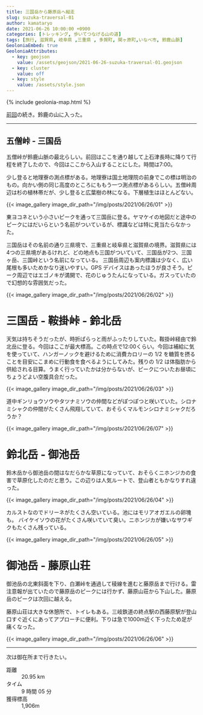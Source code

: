 ```yaml
---
title: 三国岳から藤原岳へ縦走
slug: suzuka-traversal-01
author: kamataryo
date: 2021-06-26 10:00:00 +0900
categories: [トレッキング, 歩いてつなげる山の道]
tags: [旅行, 滋賀県, 岐阜県 ,三重県 , 多賀町, 関ヶ原町,いなべ市, 鈴鹿山脈]
GeoloniaEmbed: true
GeoloniaAttributes:
  - key: geojson
    value: /assets/geojson/2021-06-26-suzuka-traversal-01.geojson
  - key: cluster
    value: off
  - key: style
    value: /assets/style.json
---
```


{% include geolonia-map.html %}

[前回](../ryozen-traversal)の続き。鈴鹿の山に入った。

---

## 五僧峠 - 三国岳

五僧峠が鈴鹿山脈の最北らしい。前回はここを通り越して上石津長時に降りて行程を終了したので、今回はここから入山することにした。時間は7:00。

少し登ると地理寮の測点標がある。地理寮は国土地理院の前身でこの標は明治のもの。向かい側の同じ高度のところにももう一つ測点標があるらしい。五僧峠周辺は杉の植林帯だが、少し登ると広葉樹の林になる。下層植生はほとんどない。

{{< image_gallery image_dir_path="/img/posts/2021/06/26/01" >}}

東ヨコネという小さいピークを通って三国岳に登る。ヤマケイの地図だと途中のピークにはだいらという名前がついているが、標識などは特に見当たらなかった。

三国岳はその名前の通り三県境で、三重県と岐阜県と滋賀県の境界。滋賀県には4つの三県境があるけれど、どの地点も三国がついていて、三国岳が2つ、三国ヶ岳、三国峠という名前になっている。
三国岳周辺も案内標識は少なく、広い尾根も多いためかなり迷いやすい。GPS デバイスはあったほうが良さそう。ピーク周辺ではエゴノキが満開で、花のじゅうたんになっている。ガスっていたので幻想的な雰囲気だった。

{{< image_gallery image_dir_path="/img/posts/2021/06/26/02" >}}

# 三国岳 - 鞍掛峠 - 鈴北岳

天気は持ちそうだったが、時折ぱらっと雨がふったりしていた。鞍掛峠経由で鈴北岳に登る。今回はここが最大標高。この時点で12:00くらい。今回は補給に気を使っていて、ハンガーノックを避けるために消費カロリーの 1/2 を糖質を摂ることを目安にこまめに行動食を食べるようにしてみた。残りの 1/2 は体脂肪から供給される目算。うまく行っていたかは分からないが、ピークについたお昼頃にちょうどよい空腹具合だった。

{{< image_gallery image_dir_path="/img/posts/2021/06/26/03" >}}

道中ギンリョウソウやタツナミソウの仲間などがぽつぽつと咲いていた。シロナミシャクの仲間がたくさん飛翔していて、おそらくマルモンシロナミシャクだろうか？

{{< image_gallery image_dir_path="/img/posts/2021/06/26/07" >}}

# 鈴北岳 - 御池岳

鈴木岳から御池岳の間はなだらかな草原になっていて、おそらくニホンジカの食害で草原化したのだと思う。この辺りは人気ルートで、登山者ともかなりすれ違った。

{{< image_gallery image_dir_path="/img/posts/2021/06/26/04" >}}

カルストなのでドリーネがたくさん空いている。池にはモリアオガエルの卵塊も。
バイケイソウの花がたくさん咲いていて臭い。ニホンジカが嫌いなサワギクもたくさん残っている。

{{< image_gallery image_dir_path="/img/posts/2021/06/26/05" >}}

# 御池岳 - 藤原山荘

御池岳の北東斜面を下り、白瀬峠を通過して稜線を進むと藤原岳まで行ける。雷注意報が出ていたので藤原岳のピークには行かず、藤原山荘から下山した。藤原岳のピークは次回に越える。

藤原山荘は大きな休憩所で、トイレもある。三岐鉄道の終点駅の西藤原駅が登山口すぐ近くにあってアプローチに便利。下りは急で1000m近く下ったため足が痛くなった。

{{< image_gallery image_dir_path="/img/posts/2021/06/26/06" >}}

---

次は御在所まで行きたい。

<dl>
<dt>距離</dt><dd>20.95 km</dd>
<dt>タイム</dt><dd> 9 時間 05 分</dd>
<dt>獲得標高</dt><dd>1,906m</dd>
</dl>
